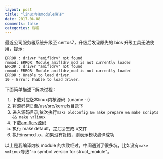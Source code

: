 ```yaml
---
layout: post
title: "linux内核module编译"
date: 2017-08-08
comments: false
categories: 后端
---
```


最近公司服务器系统升级至 centos7，升级后发现原先的 bios 升级工具无法使用，提示:

```
ERROR : driver "amifldrv" not found
rmmod: ERROR: Module amifldrv_mod is not currently loaded
ERROR : driver "amifldrv" not found
rmmod: ERROR: Module amifldrv_mod is not currently loaded
ERROR : Unable to load driver.
10 - Error: Unable to load driver.
```
下面简单描述下解决过程：

1. 下载对应版本linux内核源码（uname -r）
2. 将源码拷贝至/usr/src/kernels目录下
3. 进入源码目录,依次执行`make oldconfig && make prepare && make scripts && make vmlinux`
4. 下载[amifldrv源码](!https://github.com/mrwnwttk/afulnx)
5. 执行 make default，之后会生成.o文件
6. 执行insmod .o，如果没有报错，则表示模块编译成功


以上是我编译内核 module 的大致经过，中间遇到了很多坑，比如没有`make vmlinux`导致"no symbol version for struct_module"。
